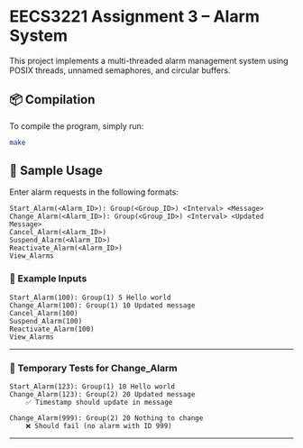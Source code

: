 # EECS3221 Assignment 3 – Alarm System

This project implements a multi-threaded alarm management system using POSIX threads, unnamed semaphores, and circular buffers.

## 📦 Compilation

To compile the program, simply run:

```bash
make
```

## 🧪 Sample Usage

Enter alarm requests in the following formats:

```
Start_Alarm(<Alarm_ID>): Group(<Group_ID>) <Interval> <Message>
Change_Alarm(<Alarm_ID>): Group(<Group_ID>) <Interval> <Updated Message>
Cancel_Alarm(<Alarm_ID>)
Suspend_Alarm(<Alarm_ID>)
Reactivate_Alarm(<Alarm_ID>)
View_Alarms
```

### 🧪 Example Inputs

```
Start_Alarm(100): Group(1) 5 Hello world
Change_Alarm(100): Group(1) 10 Updated message
Cancel_Alarm(100)
Suspend_Alarm(100)
Reactivate_Alarm(100)
View_Alarms
```

---

### 🔧 Temporary Tests for Change_Alarm

```
Start_Alarm(123): Group(1) 10 Hello world
Change_Alarm(123): Group(2) 20 Updated message
    ✅ Timestamp should update in message

Change_Alarm(999): Group(2) 20 Nothing to change
    ❌ Should fail (no alarm with ID 999)
```

---
